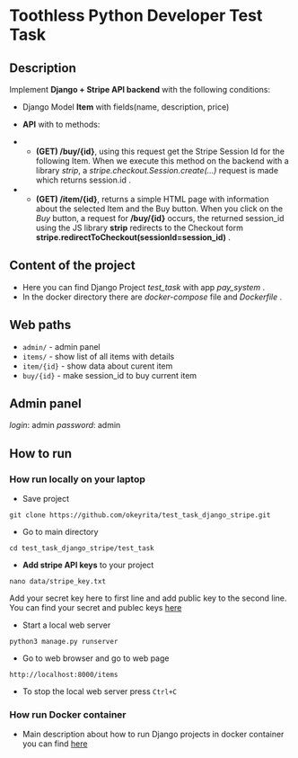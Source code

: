 # Toothless Python Developer Test Task

## Description

Implement __Django + Stripe API backend__ with the following conditions:

* Django Model __Item__ with fields(name, description, price)

* __API__ with to methods:

* * __(GET) /buy/{id}__, using this request get the Stripe Session Id for the following Item. When we execute this method on the backend with a library _strip_, a _stripe.checkout.Session.create(...)_ request is made which returns session.id .

* * __(GET) /item/{id}__, returns a simple HTML page with information about the selected Item and the Buy button. When you click on the _Buy_ button, a request for __/buy/{id}__ occurs, the returned session_id using the JS library __strip__ redirects to the Checkout form __stripe.redirectToCheckout(sessionId=session_id)__ .

## Content of the project 

* Here you can find Django Project _test_task_ with app _pay_system_ . 
* In the docker directory there are _docker-compose_ file and _Dockerfile_ .

## Web paths

* `admin/` - admin panel
* `items/` - show list of all items with details
* `item/{id}` - show data about curent item
* `buy/{id}` - make session_id to buy current item

## Admin panel 

_login_: admin
_password_: admin

## How to run 

### How run locally on your laptop

* Save project 
```
git clone https://github.com/okeyrita/test_task_django_stripe.git
```
* Go to main directory
```
cd test_task_django_stripe/test_task
```
* __Add stripe API keys__ to your project

```
nano data/stripe_key.txt
```
Add your secret key here to first line and add public key to the second line.
You can find your secret and publec keys [here](https://dashboard.stripe.com/test/apikeys)

* Start a local web server
```
python3 manage.py runserver
```
* Go to web browser and go to web page
```
http://localhost:8000/items
```
* To stop the local web server press `Ctrl+C`

### How run Docker container 

 * Main description about how to run Django projects in docker container you can find [here](https://docs.docker.com/compose/django/)
 
